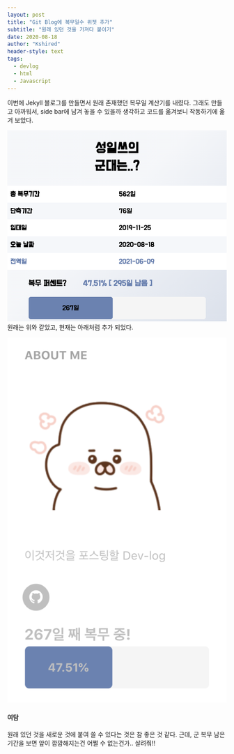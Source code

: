 ```yaml
---
layout: post
title: "Git Blog에 복무일수 위젯 추가"
subtitle: "원래 있던 것을 가져다 붙이기"
date: 2020-08-18
author: "Kshired"
header-style: text
tags:
  - devlog
  - html
  - Javascript
---
```


이번에 Jekyll 블로그를 만들면서 원래 존재했던 복무일 계산기를 내렸다.
그래도 만들고 아까워서, side bar에 남겨 놓을 수 있을까 생각하고 코드를 옮겨보니 작동하기에 옮겨 보았다.

![original](/img/percent.png)
원래는 위와 같았고, 현재는 아래처럼 추가 되었다.

![now](/img/now_percent.png)

#### 여담

원래 있던 것을 새로운 것에 붙여 쓸 수 있다는 것은 참 좋은 것 같다.
근데, 군 복무 남은 기간을 보면 앞이 깜깜해지는건 어쩔 수 없는건가..
살려줘!!
